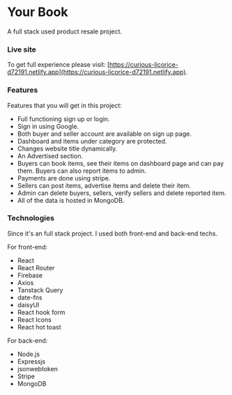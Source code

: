# Your Book

A full stack used product resale project.

### Live site

To get full experience please visit: [https://curious-licorice-d72191.netlify.app](https://curious-licorice-d72191.netlify.app).

### Features

Features that you will get in this project:

- Full functioning sign up or login.
- Sign in using Google.
- Both buyer and seller account are available on sign up page.
- Dashboard and items under category are protected.
- Changes website title dynamically.
- An Advertised section.
- Buyers can book items, see their items on dashboard page and can pay them. Buyers can also report items to admin.
- Payments are done using stripe.
- Sellers can post items, advertise items and delete their item.
- Admin can delete buyers, sellers, verify sellers and delete reported item.
- All of the data is hosted in MongoDB.

### Technologies

Since it's an full stack project. I used both front-end and back-end techs.

For front-end:

- React
- React Router
- Firebase
- Axios
- Tanstack Query
- date-fns
- daisyUI
- React hook form
- React Icons
- React hot toast

For back-end:

- Node.js
- Expressjs
- jsonwebtoken
- Stripe
- MongoDB
